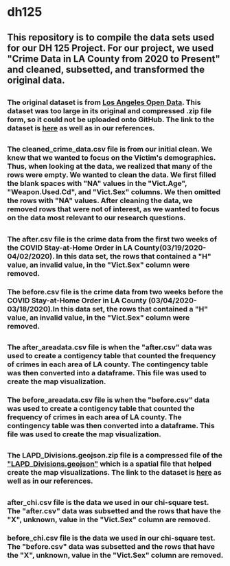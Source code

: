 # dh125

## This repository is to compile the data sets used for our DH 125 Project. For our project, we used "Crime Data in LA County from 2020 to Present" and cleaned, subsetted, and transformed the original data. 
##
### The **original dataset** is from [Los Angeles Open Data](https://data.lacity.org/Public-Safety/Crime-Data-from-2020-to-Present/2nrs-mtv8). This dataset was too large in its original and compressed .zip file form, so it could not be uploaded onto GitHub. The link to the dataset is [here](https://data.lacity.org/Public-Safety/Crime-Data-from-2020-to-Present/2nrs-mtv8) as well as in our references.
## 
### The **cleaned_crime_data.csv** file is from our initial clean. We knew that we wanted to focus on the Victim's demographics. Thus, when looking at the data, we realized that many of the rows were empty. We wanted to clean the data. We first filled the blank spaces with "NA" values in the "Vict.Age", "Weapon.Used.Cd", and "Vict.Sex" columns. We then omitted the rows with "NA" values. After cleaning the data, we removed rows that were not of interest, as we wanted to focus on the data most relevant to our research questions. 
## 
### The **after.csv** file is the crime data from the first two weeks of the COVID Stay-at-Home Order in LA County(03/19/2020-04/02/2020). In this data set, the rows that contained a "H" value, an invalid value, in the "Vict.Sex" column were removed.
### The **before.csv** file is the crime data from two weeks before the COVID Stay-at-Home Order in LA County (03/04/2020-03/18/2020).In this data set, the rows that contained a "H" value, an invalid value, in the "Vict.Sex" column were removed.
## 
### The **after_areadata.csv** file is when the "after.csv" data was used to create a contigency table that counted the frequency of crimes in each area of LA county. The contingency table was then converted into a dataframe. This file was used to create the map visualization.
### The **before_areadata.csv** file is when the "before.csv" data was used to create a contigency table that counted the frequency of crimes in each area of LA county. The contingency table was then converted into a dataframe. This file was used to create the map visualization.
## 
### The **LAPD_Divisions.geojson.zip** file is a compressed file of the ["LAPD_Divisions.geojson"](https://geohub.lacity.org/datasets/031d488e158144d0b3aecaa9c888b7b3_0/explore?location=34.018211%2C-118.405297%2C10.48&showTable=true) which is a spatial file that helped create the map visualizations. The link to the dataset is [here](https://geohub.lacity.org/datasets/031d488e158144d0b3aecaa9c888b7b3_0/explore?location=34.018211%2C-118.405297%2C10.48&showTable=true) as well as in our references.
## 
### **after_chi.csv** file is the data we used in our chi-square test. The "after.csv" data was subsetted and the rows that have the "X", unknown, value in the "Vict.Sex" column are removed. 
### **before_chi.csv** file is the data we used in our chi-square test. The "before.csv" data was subsetted and the rows that have the "X", unknown, value in the "Vict.Sex" column are removed. 
